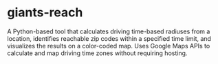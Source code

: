 # giants-reach
A Python-based tool that calculates driving time-based radiuses from a location, identifies reachable zip codes within a specified time limit, and visualizes the results on a color-coded map. Uses Google Maps APIs to calculate and map driving time zones without requiring hosting.
